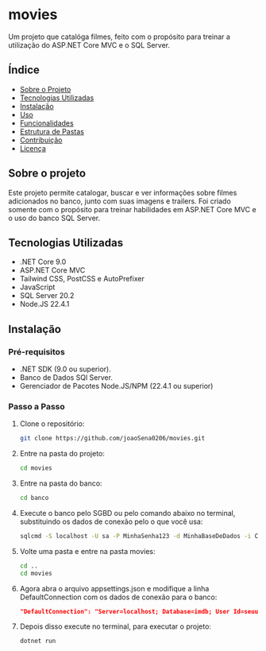 # movies

Um projeto que catalóga filmes, feito com o propósito para treinar a utilização do ASP.NET Core MVC e o SQL Server.

## Índice

- [Sobre o Projeto](#sobre-o-projeto)
- [Tecnologias Utilizadas](#tecnologias-utilizadas)
- [Instalação](#instalação)
- [Uso](#uso)
- [Funcionalidades](#funcionalidades)
- [Estrutura de Pastas](#estrutura-de-pastas)
- [Contribuição](#contribuição)
- [Licença](#licença)

## Sobre o projeto

Este projeto permite catalogar, buscar e ver informações sobre filmes adicionados no banco, junto com suas imagens e trailers.
Foi criado somente com o propósito para treinar habilidades em ASP.NET Core MVC e o uso do banco SQL Server.

## Tecnologias Utilizadas

- .NET Core 9.0
- ASP.NET Core MVC
- Tailwind CSS, PostCSS e AutoPrefixer
- JavaScript
- SQL Server 20.2
- Node.JS 22.4.1

## Instalação

### Pré-requisitos

- .NET SDK (9.0 ou superior).
- Banco de Dados SQl Server.
- Gerenciador de Pacotes Node.JS/NPM (22.4.1 ou superior)

### Passo a Passo

1. Clone o repositório:
	```bash
	git clone https://github.com/joaoSena0206/movies.git
	```
	
2. Entre na pasta do projeto:
	```bash
	cd movies
	```
	
3. Entre na pasta do banco:
	```bash
	cd banco
	```
	
4. Execute o banco pelo SGBD ou pelo comando abaixo no terminal, substituindo os dados de conexão pelo o que você usa:
	```bash
	sqlcmd -S localhost -U sa -P MinhaSenha123 -d MinhaBaseDeDados -i Criacao.sql
	```
	
5. Volte uma pasta e entre na pasta movies:
	```bash
	cd ..
	cd movies
	```
	
6. Agora abra o arquivo appsettings.json e modifique a linha DefaultConnection com os dados de conexão para o banco:
	```json
	"DefaultConnection": "Server=localhost; Database=imdb; User Id=seuuserid; Password=suasenha; TrustServerCertificate=True"
	```
	
7. Depois disso execute no terminal, para executar o projeto:
	```bash
	dotnet run
	```